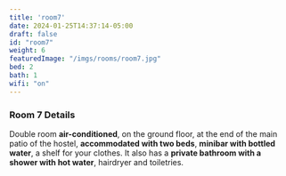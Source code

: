 ```yaml
---
title: 'room7'
date: 2024-01-25T14:37:14-05:00
draft: false
id: "room7"
weight: 6
featuredImage: "/imgs/rooms/room7.jpg"
bed: 2
bath: 1
wifi: "on"
---
```


### Room 7 Details 

Double room __air-conditioned__, on the ground floor, at the end of the main patio of the hostel, __accommodated with two beds__, __minibar with bottled water__, a shelf for your clothes. It also has a __private bathroom with a shower with hot water__, hairdryer and toiletries.